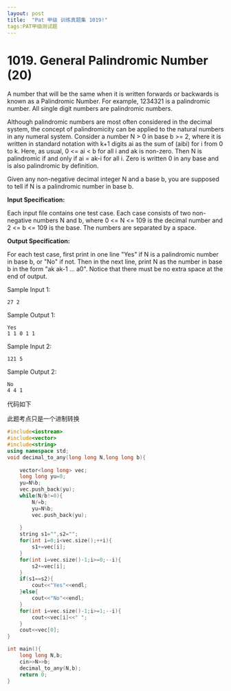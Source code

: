 ```yaml
---
layout: post
title:  "Pat 甲级 训练真题集 1019!"
tags:PAT甲级测试题
---
```

# 1019. General Palindromic Number (20)

A number that will be the same when it is written forwards or backwards is known as a Palindromic Number.  For example, 1234321 is a palindromic number.  All single digit numbers are palindromic numbers.

Although palindromic numbers are most often considered in the decimal system, the concept of palindromicity can be applied to the natural numbers in any numeral system. Consider a number N > 0 in base b >= 2, where it is written in standard notation with k+1 digits ai as the sum of (aibi) for i from 0 to k.  Here, as usual, 0 <= ai < b for all i and ak is non-zero. Then N is palindromic if and only if ai = ak-i for all i. Zero is written 0 in any base and is also palindromic by definition.

Given any non-negative decimal integer N and a base b, you are supposed to tell if N is a palindromic number in base b.

**Input Specification:**

Each input file contains one test case. Each case consists of two non-negative numbers N and b, where 0 <= N <= 109 is the decimal number and 2 <= b <= 109  is the base.  The numbers are separated by a space.

**Output Specification:**

For each test case, first print in one line "Yes" if N is a palindromic number in base b, or "No" if not.  Then in the next line, print N as the number in base b in the form "ak ak-1 ... a0".  Notice that there must be no extra space at the end of output.

Sample Input 1:

```
27 2

```

Sample Output 1:

```
Yes
1 1 0 1 1

```

Sample Input 2:

```
121 5

```

Sample Output 2:

```
No
4 4 1
```

代码如下

此题考点只是一个进制转换

```c++
#include<iostream>
#include<vector>
#include<string>
using namespace std;
void decimal_to_any(long long N,long long b){	
	
	vector<long long> vec;
	long long yu=0;
	yu=N%b;
	vec.push_back(yu);
	while(N/b!=0){
		N/=b;
		yu=N%b;
		vec.push_back(yu);
		
	}
	string s1="",s2="";
	for(int i=0;i<vec.size();++i){
		s1+=vec[i];
	}
	for(int i=vec.size()-1;i>=0;--i){
		s2+=vec[i];
	}
	if(s1==s2){
		cout<<"Yes"<<endl;
	}else{
		cout<<"No"<<endl;
	}
	for(int i=vec.size()-1;i>=1;--i){
		cout<<vec[i]<<" ";
	}
	cout<<vec[0];
}

int main(){
	long long N,b;
	cin>>N>>b;
	decimal_to_any(N,b);
	return 0;
}
```
